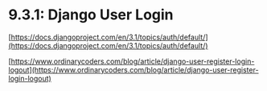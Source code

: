# 9.3.1: Django User Login

[https://docs.djangoproject.com/en/3.1/topics/auth/default/](https://docs.djangoproject.com/en/3.1/topics/auth/default/)

[https://www.ordinarycoders.com/blog/article/django-user-register-login-logout](https://www.ordinarycoders.com/blog/article/django-user-register-login-logout)

